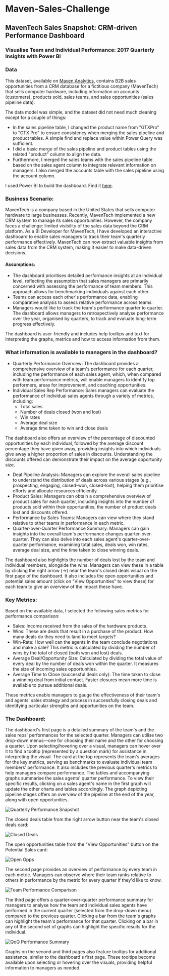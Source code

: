 # Maven-Sales-Challenge


## MavenTech Sales Snapshot: CRM-driven Performance Dashboard
### Visualise Team and Individual Performance: 2017 Quarterly Insights with Power BI

### Data
This dataset, available on [Maven Analytics](https://mavenanalytics.io/data-playground), contains B2B sales opportunities from a CRM database for a fictitious company (MavenTech) that sells computer hardware, including information on accounts (customers), products sold, sales teams, and sales opportunities (sales pipeline data).

The data model was simple, and the dataset did not need much cleaning except for a couple of things:
- In the sales pipeline table, I changed the product name from "GTXPro" to "GTX Pro" to ensure consistency when merging the sales pipeline and product tables. A simple find and replace value within Power Query was sufficient. 
- I did a basic merge of the sales pipeline and product tables using the related "product" column to align the data.
- Furthermore,  I merged the sales teams with the sales pipeline table based on the sales agent column to integrate relevant information on managers. I also merged the accounts table with the sales pipeline using the account column.

I used Power BI to build the dashboard. Find it [here](https://github.com/umasreeakula/Maven-Sales-Challenge/blob/main/MavenTech%20-%20Quarterly%20Sales%20Team%20Performance.pbix).

### Business Scenario:
MavenTech is a company based in the United States that sells computer hardware to large businesses. Recently, MavenTech implemented a new CRM system to manage its sales opportunities. However, the company faces a challenge: limited visibility of the sales data beyond the CRM platform.
As a BI Developer for MavenTech, I have developed an interactive dashboard to enable sales managers to track their team's quarterly performance effectively. MavenTech can now extract valuable insights from sales data from the CRM system, making it easier to make data-driven decisions.

#### Assumptions:
- The dashboard prioritises detailed performance insights at an individual level, reflecting the assumption that sales managers are primarily concerned with assessing the performance of team members. This approach allows for benchmarking individuals against each other.
- Teams can access each other's performance data, enabling comparative analysis to assess relative performance across teams.
- Managers would like to track the team's performance quarter to quarter. The dashboard allows managers to retrospectively analyse performance over the year, organised by quarters, to track and evaluate long-term progress effectively.

The dashboard is user-friendly and includes help tooltips and text for interpreting the graphs, metrics and how to access information from them.

### What information is available to managers in the dashboard?
- Quarterly Performance Overview: The dashboard provides a comprehensive overview of a team's performance for each quarter, including the performance of each sales agent, which, when compared with team performance metrics, will enable managers to identify top performers, areas for improvement, and coaching opportunities.
- Individual Sales Rep Performance: Sales managers can evaluate the performance of individual sales agents through a variety of metrics, including:
	- Total sales
	- Number of deals closed (won and lost)
	- Win rates
	- Average deal size
	- Average time taken to win and close deals
 
The dashboard also offers an overview of the percentage of discounted opportunities by each individual, followed by the average discount percentage they have given away, providing insights into which individuals give away a higher proportion of sales in discounts. Understanding the discounts offered can demonstrate their impact on the average opportunity size.

- Deal Pipeline Analysis: Managers can explore the overall sales pipeline to understand the distribution of deals across various stages (e.g., prospecting, engaging, closed-won, closed-lost), helping them prioritise efforts and allocate resources efficiently.
- Product Sales: Managers can obtain a comprehensive overview of product sales for each quarter, including insights into the number of products sold within their opportunities, the number of product deals lost and discounts offered.
- Performance by Sales Teams: Managers can view where they stand relative to other teams in performance in each metric.
- Quarter-over-Quarter Performance Summary: Managers can gain insights into the overall team's performance changes quarter-over-quarter. They can also delve into each sales agent's quarter-over-quarter performance, examining total sales, deals won, win rates, average deal size, and the time taken to close winning deals. 

The dashboard also highlights the number of deals lost by the team and individual members, alongside the wins. Managers can view these in a table by clicking the right arrow (->) near the team's closed deals visual on the first page of the dashboard. It also includes the open opportunities and potential sales amount (click on "View Opportunities" to view these) for each team to give an overview of the impact these have.

### Key Metrics:
Based on the available data, I selected the following sales metrics for performance comparison:
- Sales: Income received from the sales of the hardware products.
- Wins: These are deals that result in a purchase of the product. How many deals do they need to land to meet targets?
- Win-Rate: How well can the agents in the team conclude negotiations and make a sale? This metric is calculated by dividing the number of wins by the total of closed (both won and lost) deals.
- Average Deal/Opportunity Size: Calculated by dividing the total value of every deal by the number of deals won within the quarter. It measures the size of incoming sales opportunities.
- Average Time to Close (successful deals only): The time taken to close a winning deal from initial contact. Faster closures mean more time is available to pursue additional deals.

These metrics enable managers to gauge the effectiveness of their team's and agents' sales strategy and process in successfully closing deals and identifying particular strengths and opportunities on the team.

### The Dashboard:
The dashboard's first page is a detailed summary of the team's and the sales reps' performances for the selected quarter. Managers can utilise two drop-down menus—one for choosing their name and the other for choosing a quarter. Upon selecting/hovering over a visual, managers can hover over it to find a tooltip (represented by a question mark) for assistance in interpreting the visual.
The card at the top represents the team's averages for the key metrics, serving as benchmarks to evaluate individual team members' performance. It also includes the previous quarter's metrics to help managers compare performance. The tables and accompanying graphs summarise the sales agents' quarter performance. To view their specific results, clicking on a sales agent's name in the first graph will update the other charts and tables accordingly.
The graph depicting pipeline stages offers an overview of the pipeline at the end of the year, along with open opportunities.

![Quarterly Performance Snapshot](https://github.com/umasreeakula/Maven-Sales-Challenge/assets/163797397/b43a8ff9-14f0-4105-b3bc-b9c75942fb1c)

The closed deals table from the right arrow button near the team's closed deals card:

![Closed Deals](https://github.com/umasreeakula/Maven-Sales-Challenge/assets/163797397/c34d89f7-682a-4cc4-b349-f0ac9cdd9a51)

The open opportunities table from the "View Opportunities" button on the Potential Sales card:

![Open Opps](https://github.com/umasreeakula/Maven-Sales-Challenge/assets/163797397/b30595a8-665d-40f3-83ab-7a18483fbeed)

The second page provides an overview of performance by every team in each metric. Managers can observe where their team ranks relative to others in performance by the metric for every quarter if they'd like to know.

![Team Performance Comparison](https://github.com/umasreeakula/Maven-Sales-Challenge/assets/163797397/e97f8234-f2e1-4f45-9597-ae85fb8c6932)

The third page offers a quarter-over-quarter performance summary for managers to analyse how the team and individual sales agents have performed in the current quarter (selected from the drop-down menu) compared to the previous quarter. Clicking a bar from the team's graphs can highlight the team's performance for that quarter. Clicking on a bar in any of the second set of graphs can highlight the specific results for the individual. 

![QoQ Performance Summary](https://github.com/umasreeakula/Maven-Sales-Challenge/assets/163797397/28762c5d-cc07-4477-852c-7eab8340f154)

Graphs on the second and third pages also feature tooltips for additional assistance, similar to the dashboard's first page. These tooltips become available upon selecting or hovering over the visuals, providing helpful information to managers as needed.
